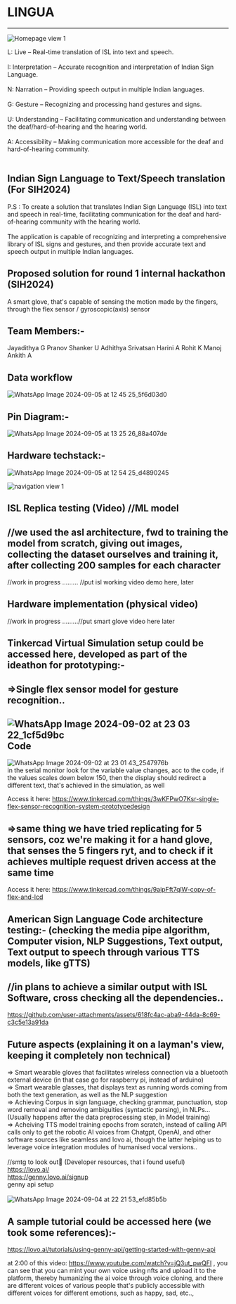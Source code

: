 # LINGUA
---
![Homepage view 1](https://github.com/user-attachments/assets/6bda9ca0-0276-436b-9940-7490677a062a)


 L: Live – Real-time translation of ISL into text and speech. <br/>
<br/>
 I: Interpretation – Accurate recognition and interpretation of Indian Sign Language. <br/>
<br/>
 N: Narration – Providing speech output in multiple Indian languages. <br/>
<br/>
 G: Gesture – Recognizing and processing hand gestures and signs. <br/>
<br/>
 U: Understanding – Facilitating communication and understanding between the deaf/hard-of-hearing and the hearing world. <br/>
<br/>
 A: Accessibility – Making communication more accessible for the deaf and hard-of-hearing community. <br/>
<br/>

Indian Sign Language to Text/Speech translation (For SIH2024)
-
P.S : To create a solution that translates Indian Sign Language (ISL) into text and speech in real-time, facilitating communication for the deaf and hard-of-hearing community with the hearing world. <br/> 
<br/>
The application is capable of recognizing and interpreting a comprehensive library of ISL signs and gestures, and then provide accurate text and speech output in multiple Indian languages.



Proposed solution for round 1 internal hackathon (SIH2024)
-
A smart glove, that's capable of sensing the motion made by the fingers, through the flex sensor / gyroscopic(axis) sensor

Team Members:-
-
Jayadithya G 
Pranov Shanker U
Adhithya Srivatsan
Harini A
Rohit K Manoj
Ankith A


Data workflow
-

![WhatsApp Image 2024-09-05 at 12 45 25_5f6d03d0](https://github.com/user-attachments/assets/54b9f4be-b438-4aa9-9799-7afbba3dd963)


Pin Diagram:-
-
![WhatsApp Image 2024-09-05 at 13 25 26_88a407de](https://github.com/user-attachments/assets/35bf75df-062b-40f5-8ca1-7d63e7a7a197)


Hardware techstack:-
-
![WhatsApp Image 2024-09-05 at 12 54 25_d4890245](https://github.com/user-attachments/assets/d97ce190-6987-416c-9a9c-f0f36cd8273a)

![navigation view 1](https://github.com/user-attachments/assets/247e25a2-e5a6-4736-882a-5a49c5a0063b)

ISL Replica testing (Video) //ML model
-
//we used the asl architecture, fwd to training the model from scratch, giving out images, collecting the dataset ourselves and training it, after collecting 200 samples for each character
-

//work in progress
......... //put isl working video demo here, later

Hardware implementation (physical video) 
-
//work in progress
.........//put smart glove video here later

Tinkercad Virtual Simulation setup could be accessed here, developed as part of the ideathon for prototyping:-
-
=>Single flex sensor model for gesture recognition..
-
![WhatsApp Image 2024-09-02 at 23 03 22_1cf5d9bc](https://github.com/user-attachments/assets/378b6deb-11a3-48fc-9a95-9d384d783845)
Code
-
![WhatsApp Image 2024-09-02 at 23 01 43_2547976b](https://github.com/user-attachments/assets/ece06c52-ad3e-4211-a653-f5eda93a0805)
<br/>
in the serial monitor look for the variable value changes, acc to the code, if the values scales down below 150, then the display should redirect a different text, that's achieved in the simulation, as well <br/>

Access it here: https://www.tinkercad.com/things/3wKFPwO7Ksr-single-flex-sensor-recognition-system-prototypedesign

=>same thing we have tried replicating for 5 sensors, coz we're making it for a hand glove, that senses the 5 fingers ryt, and to check if it achieves multiple request driven access at the same time
-

Access it here: https://www.tinkercad.com/things/9aipFft7qlW-copy-of-flex-and-lcd
<br/>

American Sign Language Code architecture testing:- (checking the media pipe algorithm, Computer vision, NLP Suggestions, Text output, Text output to speech through various TTS models, like gTTS) <br/>
-
//in plans to achieve a similar output with ISL Software, cross checking all the dependencies..<br/>
-

https://github.com/user-attachments/assets/618fc4ac-aba9-44da-8c69-c3c5e13a91da



Future aspects (explaining it on a layman's view, keeping it completely non technical) <br/>
-

=> Smart wearable gloves that facilitates wireless connection via a bluetooth external device (in that case go for raspberry pi, instead of arduino) <br/>
=> Smart wearable glasses, that displays text as running words coming from both the text generation, as well as the NLP suggestion <br/>
=> Achieving Corpus in sign language, checking grammar, punctuation, stop word removal and removing ambiguities (syntactic parsing), in NLPs...(Usually happens after the data preprocessing step, in Model training) <br/>
=> Acheiving TTS model training epochs from scratch, instead of calling API calls only to get the robotic AI voices from Chatgpt, OpenAI, and other software sources like seamless and lovo ai, though the latter helping us to leverage voice integration modules of humanised vocal versions..<br/>
<br/>
//smtg to look out👀 (Developer resources, that i found useful) <br/>
https://lovo.ai/ <br/>
https://genny.lovo.ai/signup  <br/>
genny api setup <br/>
<br/>
![WhatsApp Image 2024-09-04 at 22 21 53_efd85b5b](https://github.com/user-attachments/assets/544b895e-7c69-4dde-899f-60e05679a0ba) <br/>

A sample tutorial could be accessed here (we took some references):-
-

https://lovo.ai/tutorials/using-genny-api/getting-started-with-genny-api

at 2:00 of this video: https://www.youtube.com/watch?v=jQ3ut_pwQFI , you can see that you can mint your own voice using nfts and upload it to the platform, thereby humanizing the ai voice through voice cloning, and there are different voices of various people that's publicly accessible with different voices for different emotions, such as happy, sad, etc..,








